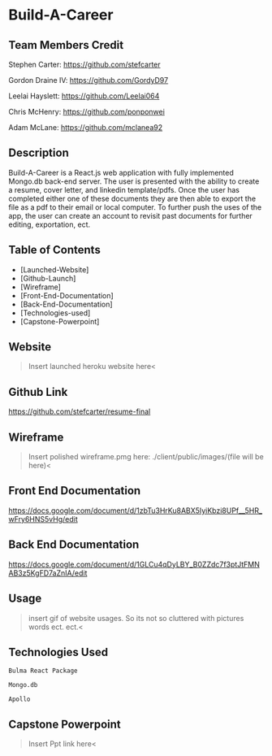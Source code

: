 # Build-A-Career  

## Team Members Credit

Stephen Carter: https://github.com/stefcarter

Gordon Draine IV: https://github.com/GordyD97

Leelai Hayslett: https://github.com/Leelai064

Chris McHenry: https://github.com/ponponwei

Adam McLane: https://github.com/mclanea92

## Description

Build-A-Career is a React.js web application with fully implemented Mongo.db back-end server. The user is presented with the ability to create a resume, cover letter, and linkedin template/pdfs. Once the user has completed either one of these documents they are then able to export the file as a pdf to their email or local computer. To further push the uses of the app, the user can create an account to revisit past documents for further editing, exportation, ect.

## Table of Contents

* [Launched-Website]
* [Github-Launch]
* [Wireframe]
* [Front-End-Documentation]
* [Back-End-Documentation]
* [Technologies-used]
* [Capstone-Powerpoint]

## Website

>Insert launched heroku website here<

## Github Link

https://github.com/stefcarter/resume-final

## Wireframe

>Insert polished wireframe.pmg here: ./client/public/images/(file will be here)<

## Front End Documentation

https://docs.google.com/document/d/1zbTu3HrKu8ABX5IyiKbzi8UPf__5HR_wFry6HNS5vHg/edit

## Back End Documentation

https://docs.google.com/document/d/1GLCu4qDyLBY_B0ZZdc7f3ptJtFMNAB3z5KgFD7aZnIA/edit

## Usage

>insert gif of website usages. So its not so cluttered with pictures words ect. ect.<

## Technologies Used
```
Bulma React Package

Mongo.db

Apollo
```

## Capstone Powerpoint

>Insert Ppt link here<